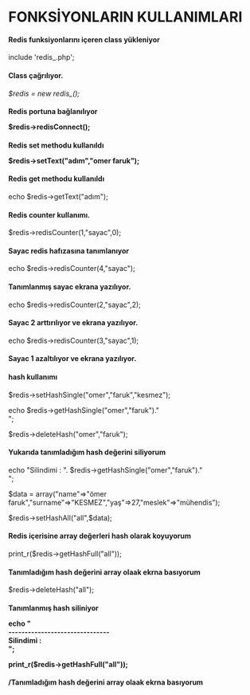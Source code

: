 
# FONKSİYONLARIN KULLANIMLARI

<h4>Redis funksiyonlarını içeren class yükleniyor</h4>

<span>include 'redis_.php';</span>

<h4>Class çağrılıyor.</h4>

<em>$redis = new redis_();</em>

<h4>Redis portuna bağlanılıyor

$redis->redisConnect();

<h4>Redis set methodu kullanıldı

$redis->setText("adım","omer faruk");

<h4>Redis get methodu kullanıldı</h4>

echo $redis->getText("adım");

<h4>Redis counter kullanımı.</h4>

$redis->redisCounter(1,"sayac",0);<h4>Sayac redis hafızasına tanımlanıyor</h4>

echo $redis->redisCounter(4,"sayac");<h4>Tanımlanmış sayac ekrana yazılıyor.</h4>

echo $redis->redisCounter(2,"sayac",2);<h4>Sayac 2 arttırılıyor ve ekrana yazılıyor.</h4>

echo $redis->redisCounter(3,"sayac",1);<h4>Sayac 1 azaltılıyor ve ekrana yazılıyor.</h4>

<h4>hash kullanımı</h4>

$redis->setHashSingle("omer","faruk","kesmez");

echo $redis->getHashSingle("omer","faruk")."<br>";

$redis->deleteHash("omer","faruk");<h4>Yukarıda tanımladığım hash değerini siliyorum</h4>

echo "Silindimi : ". $redis->getHashSingle("omer","faruk")."<br>";

$data = array("name"=>"ömer faruk","surname"=>"KESMEZ","yaş"=>27,"meslek"=>"mühendis");

$redis->setHashAll("all",$data);<h4>Redis içerisine array değerleri hash olarak koyuyorum</h4>

print_r($redis->getHashFull("all"));<h4>Tanımladığım hash değerini array olaak ekrna basıyorum</h4></h4>

$redis->deleteHash("all");<h4>Tanımlanmış hash siliniyor

echo  "<br>-------------------------------<br>Silindimi : <br>";

print_r($redis->getHashFull("all"));<h4>/Tanımladığım hash değerini array olaak ekrna basıyorum</h4>


